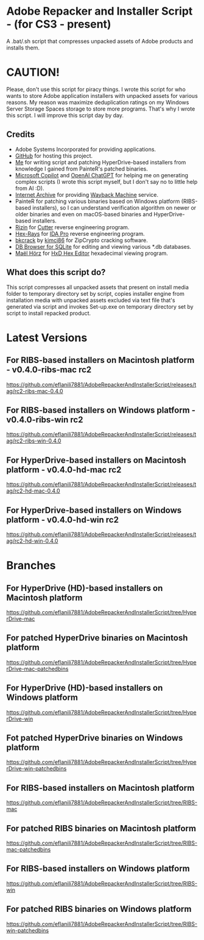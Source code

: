 # Adobe Repacker and Installer Script - (for CS3 - present)
A .bat/.sh script that compresses unpacked assets of Adobe products and installs them.

# CAUTION!
Please, don't use this script for piracy things. I wrote this script for who wants to store Adobe application installers with unpacked assets for various reasons. My reason was maximize deduplication ratings on my Windows Server Storage Spaces storage to store more programs. That's why I wrote this script. I will improve this script day by day.

## Credits
- Adobe Systems Incorporated for providing applications.
- [GitHub](https://github.com) for hosting this project.
- [Me](https://github.com/eflanili7881) for writing script and patching HyperDrive-based installers from knowledge I gained from PainteR's patched binaries.
- [Microsoft Copilot](https://copilot.microsoft.com) and [OpenAI ChatGPT](https://chat.openai.com) for helping me on generating complex scripts (I wrote this script myself, but I don't say no to little help from AI :D).
- [Internet Archive](https://archive.org) for providing [Wayback Machine](https://web.archive.org) service.
- PainteR for patching various binaries based on Windows platform (RIBS-based installers), so I can understand verification algorithm on newer or older binaries and even on macOS-based binaries and HyperDrive-based installers.
- [Rizin](https://rizin.re) for [Cutter](https://cutter.re) reverse engineering program.
- [Hex-Rays](https://hex-rays.com/) for [IDA Pro](https://hex-rays.com/ida-pro) reverse engineering program.
- [bkcrack](https://github.com/kimci86/bkcrack) by [kimci86](https://github.com/kimci86) for ZipCrypto cracking software.
- [DB Browser for SQLite](https://sqlitebrowser.org) for editing and viewing various *.db databases.
- [Maël Hörz](https://mh-nexus.de) for [HxD Hex Editor](https://mh-nexus.de/en/hxd) hexadecimal viewing program.

## What does this script do?
This script compresses all unpacked assets that present on install media folder to temporary directory set by script, copies installer engine from installation media with unpacked assets excluded via text file that's generated via script and invokes Set-up.exe on temporary directory set by script to install repacked product.

# Latest Versions
## For RIBS-based installers on Macintosh platform - v0.4.0-ribs-mac rc2
https://github.com/eflanili7881/AdobeRepackerAndInstallerScript/releases/tag/rc2-ribs-mac-0.4.0
## For RIBS-based installers on Windows platform - v0.4.0-ribs-win rc2
https://github.com/eflanili7881/AdobeRepackerAndInstallerScript/releases/tag/rc2-ribs-win-0.4.0
## For HyperDrive-based installers on Macintosh platform - v0.4.0-hd-mac rc2
https://github.com/eflanili7881/AdobeRepackerAndInstallerScript/releases/tag/rc2-hd-mac-0.4.0
## For HyperDrive-based installers on Windows platform - v0.4.0-hd-win rc2
https://github.com/eflanili7881/AdobeRepackerAndInstallerScript/releases/tag/rc2-hd-win-0.4.0

# Branches
## For HyperDrive (HD)-based installers on Macintosh platform
https://github.com/eflanili7881/AdobeRepackerAndInstallerScript/tree/HyperDrive-mac
## For patched HyperDrive binaries on Macintosh platform
https://github.com/eflanili7881/AdobeRepackerAndInstallerScript/tree/HyperDrive-mac-patchedbins
## For HyperDrive (HD)-based installers on Windows platform
https://github.com/eflanili7881/AdobeRepackerAndInstallerScript/tree/HyperDrive-win
## Fot patched HyperDrive binaries on Windows platform
https://github.com/eflanili7881/AdobeRepackerAndInstallerScript/tree/HyperDrive-win-patchedbins
## For RIBS-based installers on Macintosh platform
https://github.com/eflanili7881/AdobeRepackerAndInstallerScript/tree/RIBS-mac
## For patched RIBS binaries on Macintosh platform
https://github.com/eflanili7881/AdobeRepackerAndInstallerScript/tree/RIBS-mac-patchedbins
## For RIBS-based installers on Windows platform
https://github.com/eflanili7881/AdobeRepackerAndInstallerScript/tree/RIBS-win
## For patched RIBS binaries on Windows platform
https://github.com/eflanili7881/AdobeRepackerAndInstallerScript/tree/RIBS-win-patchedbins
